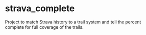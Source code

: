 # strava_complete
Project to match Strava history to a trail system and tell the percent complete for full coverage of the trails.
